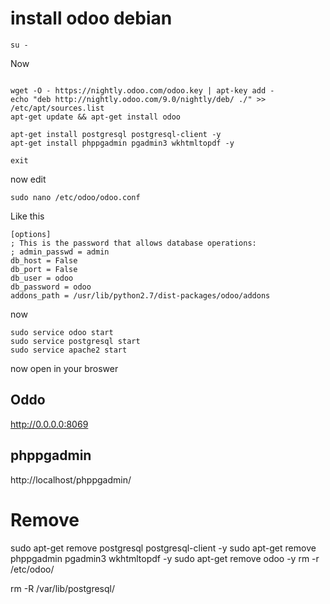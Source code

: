 # install odoo debian 
```
su -
```

Now 

```

wget -O - https://nightly.odoo.com/odoo.key | apt-key add -
echo "deb http://nightly.odoo.com/9.0/nightly/deb/ ./" >> /etc/apt/sources.list
apt-get update && apt-get install odoo

apt-get install postgresql postgresql-client -y
apt-get install phppgadmin pgadmin3 wkhtmltopdf -y

exit
```

now edit 
```
sudo nano /etc/odoo/odoo.conf
```
Like this

```
[options]
; This is the password that allows database operations:
; admin_passwd = admin
db_host = False
db_port = False
db_user = odoo
db_password = odoo
addons_path = /usr/lib/python2.7/dist-packages/odoo/addons
```
now

```
sudo service odoo start
sudo service postgresql start
sudo service apache2 start

```

now open in your broswer 
## Oddo
http://0.0.0.0:8069

## phppgadmin 
http://localhost/phppgadmin/


# Remove

sudo apt-get remove postgresql postgresql-client -y
sudo apt-get remove phppgadmin pgadmin3 wkhtmltopdf -y
sudo apt-get remove odoo -y
rm -r /etc/odoo/

rm -R /var/lib/postgresql/





